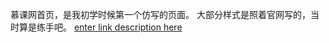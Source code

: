 慕课网首页，是我初学时候第一个仿写的页面。 大部分样式是照着官网写的，当时算是练手吧。
[enter link description here](https://kawaii7.github.io/Mukewang/)

